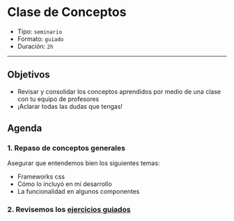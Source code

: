 # Clase de Conceptos

- Tipo: `seminario`
- Formato: `guiado`
- Duración: `2h`

***

## Objetivos

- Revisar y consolidar los conceptos aprendidos por medio de una clase con tu
  equipo de profesores
- ¡Aclarar todas las dudas que tengas!

## Agenda

### 1. Repaso de conceptos generales

Asegurar que entendemos bien los siguientes temas:

- Frameworks css
- Cómo lo incluyó en mi desarrollo
- La funcionalidad en algunos componentes

### 2. Revisemos los [ejercicios guiados](07-guided-exercises)
